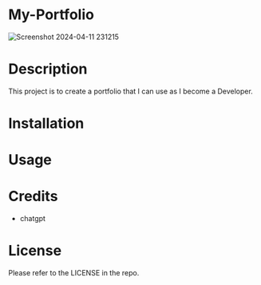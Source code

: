 # My-Portfolio

![Screenshot 2024-04-11 231215](https://github.com/slym187/My-Portfolio/assets/163611320/a42c3168-1931-44cd-949d-b698728caa5c)


# Description
This project is to create a portfolio that I can use as I become a Developer.
# Installation

# Usage

# Credits
- chatgpt


# License
Please refer to the LICENSE in the repo.

